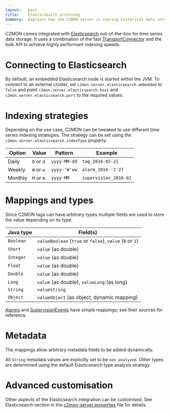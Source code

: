 ```yaml
---
layout:   post
title:    Elasticsearch archiving
Summary:  Explains how the C2MON server is storing historical data into Elasticsearch.
---
```


C2MON comes integrated with [Elasticsearch](https://www.elastic.co/guide/index.html)
out-of-the-box for time series data storage. It uses a combination of the fast
[TransportConnector](https://www.elastic.co/guide/en/elasticsearch/reference/current/modules-transport.html)
and the bulk API to achieve highly performant indexing speeds.

# Connecting to Elasticsearch

By default, an embedded Elasticsearch node is started within the JVM. To
connect to an external cluster, set `c2mon.server.elasticsearch.embedded` to `false`
and point `c2mon.server.elasticsearch.host` and `c2mon.server.elasticsearch.port`
to the required values.

# Indexing strategies

Depending on the use case, C2MON can be tweaked to use different time series
indexing strategies. The strategy can be set using the `c2mon.server.elasticsearch.indexType`
property.

| Option | Value | Pattern | Example |
|--------|-------|---------|---------|
| Daily   | `D` or `d`  | `yyyy-MM-dd` | `tag_2016-02-21`      |
| Weekly  | `W` or `w`  | `yyyy-'W'ww` | `alarm_2016-'2'27`    |
| Monthly | `M` or `m`  | `yyyy-MM`    | `supervision_2016-02` |

# Mappings and types

Since C2MON tags can have arbitrary types multiple fields are used
to store the value depending on its type.

| Java type | Field(s) |
|-----------|----------|
| `Boolean` | `valueBoolean` (`true` or `false`), `value` (`0` or `1`)
| `Short`   | `value` (as double)
| `Integer` | `value` (as double)
| `Float`   | `value` (as double)
| `Double`  | `value` (as double)
| `Long`    | `value` (as double), `valueLong` (as long)
| `String`  | `valueString`
| `Object`  | `valueObject` (as object, dynamic mapping)


[Alarms](https://github.com/c2mon/c2mon/tree/master/c2mon-server/c2mon-server-elasticsearch/src/main/resources/mappings/alarm.json)
and [SupervisionEvents](https://github.com/c2mon/c2mon/tree/master/c2mon-server/c2mon-server-elasticsearch/src/main/resources/mappings/alarm.json)
have simple mappings; see their sources for reference.


# Metadata

The mappings allow arbitrary metadata fields to be added dynamically.

All `String` metadata values are explicitly set to be `non_analyzed`. Other types
are determined using the default Elasticsearch type analysis strategy.

# Advanced customisation

Other aspects of the Elasticsearch integration can be customised. See Elasticsearch section in the [c2mon-server.properties](https://github.com/c2mon/c2mon/blob/master/c2mon-server/distribution/tar/conf/c2mon-server.properties#L340) file for details.
